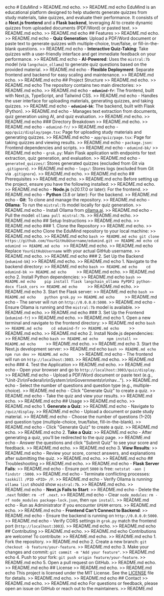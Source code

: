 echo # EduMind > README.md
echo. >> README.md
echo EduMind is an educational platform designed to help students generate quizzes from study materials, take quizzes, and evaluate their performance. It consists of a **Next.js frontend** and a **Flask backend**, leveraging AI to create dynamic quizzes from uploaded documents (PDF/Word) or pasted text. >> README.md
echo. >> README.md
echo ## Features >> README.md
echo. >> README.md
echo - **Quiz Generation**: Upload a PDF/Word document or paste text to generate quizzes with multiple-choice, true/false, or fill-in-the-blank questions. >> README.md
echo - **Interactive Quiz-Taking**: Take quizzes with a user-friendly interface and get immediate feedback on your performance. >> README.md
echo - **AI-Powered**: Uses the `mistral:7b` model (via `langchain_ollama`) to generate quiz questions based on the provided material. >> README.md
echo - **Flexible Deployment**: Separate frontend and backend for easy scaling and maintenance. >> README.md
echo. >> README.md
echo ## Project Structure >> README.md
echo. >> README.md
echo The repository contains two main directories: >> README.md
echo. >> README.md
echo - **`edumind-fr`**: The frontend, built with Next.js, TypeScript, and Tailwind CSS. >> README.md
echo   - Handles the user interface for uploading materials, generating quizzes, and taking quizzes. >> README.md
echo - **`edumind-bk`**: The backend, built with Flask (Python). >> README.md
echo   - Manages text extraction from documents, quiz generation using AI, and quiz evaluation. >> README.md
echo. >> README.md
echo ### Directory Breakdown >> README.md
echo. >> README.md
echo - `edumind-fr/` >> README.md
echo   - `app/quiz/display/page.tsx`: Page for uploading study materials and generating quizzes. >> README.md
echo   - `app/quiz/page.tsx`: Page for taking quizzes and viewing results. >> README.md
echo   - `package.json`: Frontend dependencies and scripts. >> README.md
echo - `edumind-bk/` >> README.md
echo   - `grok.py`: Main Flask application with endpoints for text extraction, quiz generation, and evaluation. >> README.md
echo   - `generated_quizzes/`: Stores generated quizzes (excluded from Git via `.gitignore`). >> README.md
echo   - `logs/`: Stores logs (excluded from Git via `.gitignore`). >> README.md
echo. >> README.md
echo ## Prerequisites >> README.md
echo. >> README.md
echo Before setting up the project, ensure you have the following installed: >> README.md
echo. >> README.md
echo - **Node.js** (v20.17.0 or later): For the frontend. >> README.md
echo - **Python** (3.8 or later): For the backend. >> README.md
echo - **Git**: To clone and manage the repository. >> README.md
echo - **Ollama**: To run the `mistral:7b` model locally for quiz generation. >> README.md
echo   - Install Ollama from [ollama.ai](https://ollama.ai/). >> README.md
echo   - Pull the model: `ollama pull mistral:7b`. >> README.md
echo. >> README.md
echo ## Setup Instructions >> README.md
echo. >> README.md
echo ### 1. Clone the Repository >> README.md
echo. >> README.md
echo Clone the EduMind repository to your local machine: >> README.md
echo. >> README.md
echo ```bash >> README.md
echo git clone https://github.com/YourGitHubUsername/edumind.git >> README.md
echo cd edumind >> README.md
echo ``` >> README.md
echo. >> README.md
echo Replace `YourGitHubUsername` with your actual GitHub username. >> README.md
echo. >> README.md
echo ### 2. Set Up the Backend (`edumind-bk`) >> README.md
echo. >> README.md
echo 1. Navigate to the backend directory: >> README.md
echo    ```bash >> README.md
echo    cd edumind-bk >> README.md
echo    ``` >> README.md
echo. >> README.md
echo 2. Install Python dependencies: >> README.md
echo    ```bash >> README.md
echo    pip install flask langchain_ollama PyPDF2 python-docx flask_cors >> README.md
echo    ``` >> README.md
echo. >> README.md
echo 3. Start the Flask server: >> README.md
echo    ```bash >> README.md
echo    python grok.py >> README.md
echo    ``` >> README.md
echo    - The server will run on `http://0.0.0.0:5000`. >> README.md
echo    - Ensure Ollama is running and the `mistral:7b` model is available. >> README.md
echo. >> README.md
echo ### 3. Set Up the Frontend (`edumind-fr`) >> README.md
echo. >> README.md
echo 1. Open a new terminal and navigate to the frontend directory: >> README.md
echo    ```bash >> README.md
echo    cd edumind-fr >> README.md
echo    ``` >> README.md
echo. >> README.md
echo 2. Install Node.js dependencies: >> README.md
echo    ```bash >> README.md
echo    npm install >> README.md
echo    ``` >> README.md
echo. >> README.md
echo 3. Start the Next.js development server: >> README.md
echo    ```bash >> README.md
echo    npm run dev >> README.md
echo    ``` >> README.md
echo    - The frontend will run on `http://localhost:3003`. >> README.md
echo. >> README.md
echo ### 4. Test the Application >> README.md
echo. >> README.md
echo - Open your browser and go to `http://localhost:3003/quiz/display`. >> README.md
echo - Upload a PDF/Word document or paste text (e.g., "Unit-2\n\nFederal\n\nSystem:\n\nGovernments\n\nhav..."). >> README.md
echo - Select the number of questions and question type (e.g., multiple-choice). >> README.md
echo - Click "Generate Quiz" to create a quiz. >> README.md
echo - Take the quiz and view your results. >> README.md
echo. >> README.md
echo ## Usage >> README.md
echo. >> README.md
echo 1. **Generate a Quiz**: >> README.md
echo    - Navigate to `/quiz/display`. >> README.md
echo    - Upload a document or paste study material. >> README.md
echo    - Choose the number of questions (1–20) and question type (multiple-choice, true/false, fill-in-the-blank). >> README.md
echo    - Click "Generate Quiz" to create a quiz. >> README.md
echo. >> README.md
echo 2. **Take a Quiz**: >> README.md
echo    - After generating a quiz, you’ll be redirected to the quiz page. >> README.md
echo    - Answer the questions and click "Submit Quiz" to see your score and feedback. >> README.md
echo. >> README.md
echo 3. **View Results**: >> README.md
echo    - Review your score, correct answers, and explanations after submitting the quiz. >> README.md
echo. >> README.md
echo ## Troubleshooting >> README.md
echo. >> README.md
echo - **Flask Server Fails**: >> README.md
echo   - Ensure port `5000` is free: `netstat -aon | findstr :5000`. >> README.md
echo   - Terminate conflicting processes: `taskkill /PID <PID> /F`. >> README.md
echo   - Verify Ollama is running: `ollama list` should show `mistral:7b`. >> README.md
echo. >> README.md
echo - **Next.js Fails to Start**: >> README.md
echo   - Delete the `.next` folder: `rm -rf .next`. >> README.md
echo   - Clear `node_modules`: `rm -rf node_modules package-lock.json`, then `npm install`. >> README.md
echo   - Run as Administrator if you encounter `EPERM` errors. >> README.md
echo. >> README.md
echo - **Frontend Can’t Connect to Backend**: >> README.md
echo   - Ensure the backend is running on `http://0.0.0.0:5000`. >> README.md
echo   - Verify CORS settings in `grok.py` match the frontend port (`http://localhost:3003`). >> README.md
echo. >> README.md
echo ## Contributing >> README.md
echo. >> README.md
echo Contributions are welcome! To contribute: >> README.md
echo. >> README.md
echo 1. Fork the repository. >> README.md
echo 2. Create a new branch: `git checkout -b feature/your-feature`. >> README.md
echo 3. Make your changes and commit: `git commit -m "Add your feature"`. >> README.md
echo 4. Push to your fork: `git push origin feature/your-feature`. >> README.md
echo 5. Open a pull request on GitHub. >> README.md
echo. >> README.md
echo ## License >> README.md
echo. >> README.md
echo This project is licensed under the MIT License. See the [LICENSE](LICENSE) file for details. >> README.md
echo. >> README.md
echo ## Contact >> README.md
echo. >> README.md
echo For questions or feedback, please open an issue on GitHub or reach out to the maintainers. >> README.md
